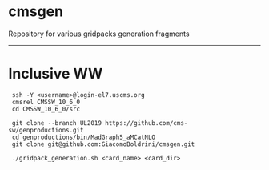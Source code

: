 # cmsgen
Repository for various gridpacks generation fragments

---------------

# Inclusive WW

```
 ssh -Y <username>@login-el7.uscms.org
 cmsrel CMSSW_10_6_0
 cd CMSSW_10_6_0/src
 
 git clone --branch UL2019 https://github.com/cms-sw/genproductions.git
 cd genproductions/bin/MadGraph5_aMCatNLO
 git clone git@github.com:GiacomoBoldrini/cmsgen.git
 
 ./gridpack_generation.sh <card_name> <card_dir>
```

